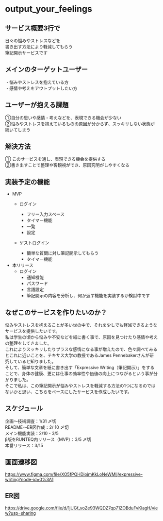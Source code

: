 # output_your_feelings
## サービス概要3行で
日々の悩みやストレスなどを  
書き出す方法により軽減してもらう  
筆記開示サービスです

## メインのターゲットユーザー
・悩みやストレスを抱えている方  
・感情や考えをアウトプットしたい方

## ユーザーが抱える課題
➀自分の思いや感情・考えなどを、表現できる機会が少ない  
➁悩みやストレスを抱えているものの原因が分からず、スッキリしない状態が続いてしまう

## 解決方法
➀ このサービスを通し、表現できる機会を提供する  
➁書き出すことで整理や客観視ができ、原因究明がしやすくなる

## 実装予定の機能
- MVP
  - ログイン
    - フリー入力スペース
    - タイマー機能
    - 一覧
    - 設定

  - ゲストログイン
    - 簡単な質問に対し筆記開示してもらう
    - タイマー機能
- 本リリース
  - ログイン
    - 通知機能
    - パスワード
    - 言語設定
    - 筆記開示の内容を分析し、何か返す機能を実装するか検討中です

## なぜこのサービスを作りたいのか？
悩みやストレスを抱えることが多い世の中で、それを少しでも軽減できるようなサービスを提供したいです。  
私は学生の頃から悩みや不安などを紙に書く事で、原因を見つけたり感情や考えの整理をしてきました。  
これによりスッキリしたりプラスな感情になる事が増えたので、色々調べてみるとこれに近いことを、テキサス大学の教授であるJames Pennebakerさんが研究していると知りました。  
そして、簡単な文章を紙に書き出す「Expressive Writing（筆記開示）」をすることで、身体の健康、更には仕事の効率性や価値の向上につながるという事が分かりました。  
そこで私は、この筆記開示が悩みやストレスを軽減する方法の1つになるのではないかと思い、こちらをベースにしたサービスを作成したいです。  

## スケジュール
企画〜技術調査：1/31 〆切  
README〜ER図作成：2/ 10 〆切  
メイン機能実装：2/10 - 3/5  
β版をRUNTEQ内リリース（MVP）：3/5 〆切  
本番リリース：3/15  

## 画面遷移図
https://www.figma.com/file/XO5fPQHDiojmKkLoNeWMIj/expressive-writing?node-id=0%3A1

## ER図
https://drive.google.com/file/d/1jUGf_voZe93WQDZ7qp71ZOBduFvKlagH/view?usp=sharing
